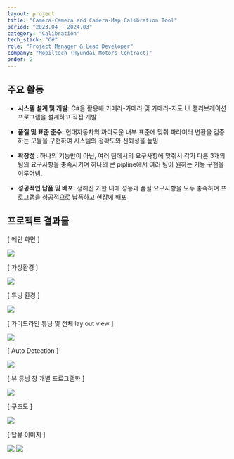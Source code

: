 ```yaml
---
layout: project
title: "Camera-Camera and Camera-Map Calibration Tool"
period: "2023.04 ~ 2024.03"
category: "Calibration"
tech_stack: "C#"
role: "Project Manager & Lead Developer"
company: "Mobiltech (Hyundai Motors Contract)"
order: 2
---
```


## 주요 활동

- **시스템 설계 및 개발:** C#을 활용해 카메라-카메라 및 카메라-지도 UI 캘리브레이션 프로그램을 설계하고 직접 개발

- **품질 및 표준 준수:** 현대자동차의 까다로운 내부 표준에 맞춰 파라미터 변환을 검증하는 모듈을 구현하여 시스템의 정확도와 신뢰성을 높임

- **확장성** : 하나의 기능만이 아닌, 여러 팀에서의 요구사항에 맞춰서 각기 다른 3개의 팀의 요구사항을 충족시키며 하나의 큰 pipline에서 여러 팀이 원하는 기능 구현을 이루어냄.

- **성공적인 납품 및 배포:** 정해진 기한 내에 성능과 품질 요구사항을 모두 충족하며 프로그램을 성공적으로 납품하고 현장에 배포

## 프로젝트 결과물

[ 메인 화면 ]

![](/assets/images/projects/hyundai_calib/main_screen.png)

[ 가상환경 ]

![](/assets/images/projects/hyundai_calib/virtual_env.png)

[ 튜닝 환경 ]

![](/assets/images/projects/hyundai_calib/tuning_env.png)

[ 가이드라인 튜닝 및 전체 lay out view ]

![](/assets/images/projects/hyundai_calib/guideline_tuning.png)

[ Auto Detection ]

![](/assets/images/projects/hyundai_calib/auto_detection.png)

[ 뷰 튜닝 창 개별 프로그램화 ]

![](/assets/images/projects/hyundai_calib/view_tuning.png)

[ 구조도 ]

![](/assets/images/projects/hyundai_calib/program_strcut.png)

[ 탑뷰 이미지 ]

![](/assets/images/projects/hyundai_calib/topview1.png)
![](/assets/images/projects/hyundai_calib/topview2.png)